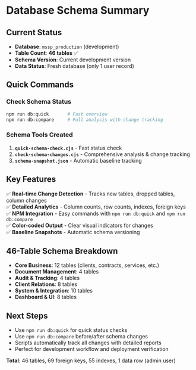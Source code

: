 # Database Schema Summary

## Current Status
- **Database**: `mssp_production` (development)
- **Table Count**: **46 tables** ✅
- **Schema Version**: Current development version
- **Data Status**: Fresh database (only 1 user record)

## Quick Commands

### Check Schema Status
```bash
npm run db:quick       # Fast overview
npm run db:compare     # Full analysis with change tracking
```

### Schema Tools Created
1. **`quick-schema-check.cjs`** - Fast status check
2. **`check-schema-changes.cjs`** - Comprehensive analysis & change tracking
3. **`schema-snapshot.json`** - Automatic baseline tracking

## Key Features
✅ **Real-time Change Detection** - Tracks new tables, dropped tables, column changes  
✅ **Detailed Analytics** - Column counts, row counts, indexes, foreign keys  
✅ **NPM Integration** - Easy commands with `npm run db:quick` and `npm run db:compare`  
✅ **Color-coded Output** - Clear visual indicators for changes  
✅ **Baseline Snapshots** - Automatic schema versioning  

## 46-Table Schema Breakdown
- **Core Business**: 12 tables (clients, contracts, services, etc.)
- **Document Management**: 4 tables
- **Audit & Tracking**: 4 tables  
- **Client Relations**: 8 tables
- **System & Integration**: 10 tables
- **Dashboard & UI**: 8 tables

## Next Steps
- Use `npm run db:quick` for quick status checks
- Use `npm run db:compare` before/after schema changes
- Scripts automatically track all changes with detailed reports
- Perfect for development workflow and deployment verification

**Total**: 46 tables, 69 foreign keys, 55 indexes, 1 data row (admin user) 